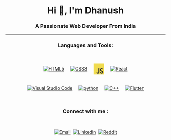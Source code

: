 <h1 align="center">Hi 👋, I'm Dhanush<br></h1>
<h3 align="center">A Passionate Web Developer From India</h3>
<hr>

  
<!--[![Typing SVG](https://readme-typing-svg.demolab.com?font=Fira+Code&weight=600&duration=3000&pause=1500&color=4BF70A&random=false&width=450&lines=A+Passionate+Web+Developer+From+India)](https://git.io/typing-svg)-->


<div align="center">

### Languages and Tools:

<br>

[<img align="center" alt="HTML5" width="34px" src="https://cdn-icons-png.flaticon.com/512/174/174854.png" />](https://html.com/) &nbsp; &nbsp;
[<img align="center" alt="CSS3" width="34px" src="https://upload.wikimedia.org/wikipedia/commons/thumb/6/62/CSS3_logo.svg/800px-CSS3_logo.svg.png" />](https://en.wikipedia.org/wiki/CSS) &nbsp; &nbsp;
[<img align="center" alt="JavaScript" width="34px" src="https://raw.githubusercontent.com/devicons/devicon/master/icons/javascript/javascript-original.svg"/>](https://javascript.com/) &nbsp; &nbsp;
[<img align="center" alt="React" width="34px" src="https://user-images.githubusercontent.com/25181517/183897015-94a058a6-b86e-4e42-a37f-bf92061753e5.png"/>](https://www.reactjs.org//) <br><br><br>
[<img align="center" alt="Visual Studio Code" width="34px" src="https://upload.wikimedia.org/wikipedia/commons/thumb/9/9a/Visual_Studio_Code_1.35_icon.svg/2048px-Visual_Studio_Code_1.35_icon.svg.png" />](https://code.visualstudio.com/download) &nbsp; &nbsp; 
[<img align="center" alt="python" width="34px" src="https://user-images.githubusercontent.com/25181517/183423507-c056a6f9-1ba8-4312-a350-19bcbc5a8697.png" />](https://www.python.org/) &nbsp; &nbsp;
[<img align="center" alt="C++" width="34px" src="https://upload.wikimedia.org/wikipedia/commons/thumb/1/18/ISO_C%2B%2B_Logo.svg/1822px-ISO_C%2B%2B_Logo.svg.png"/>](https://www.cplusplus.com/) &nbsp; &nbsp;
[<img align="center" alt="Flutter" width="34px" src="https://user-images.githubusercontent.com/25181517/186150365-da1eccce-6201-487c-8649-45e9e99435fd.png" />](https://flutter.dev/)

  </div>
<br>
<div align="center">
  
### Connect with me :
<br>
<p>
<a href="mailto:dhanu25032003@gmail.com"><img src="https://img.shields.io/badge/Email-%23FF0000?style=flat&logo=gmail&logoColor=%23FFFFFF" alt="Email"></a>&nbsp;
<a href="https://www.linkedin.com/in/dhanushraja-s-977a24237/"><img src="https://img.shields.io/badge/LinkedIn-%230077B5.svg?logo=linkedin&amp;logoColor=white" alt="LinkedIn"></a>&nbsp;
<a href="https://www.reddit.com/u/wise---talks/s/sAef3I1Nhc"><img src="https://img.shields.io/badge/Reddit-%23FF4500.svg?logo=Reddit&amp;logoColor=white" alt="Reddit"></a>


  

</p>

</div>

<!--<a href="https://www.hackerrank.com/profile/Dhanushraja0253"><img src="https://img.shields.io/badge/hackkerrank-00C060?logo=hackerrank&logoColor=010203" alt="Hackkerrank"></a> &nbsp;
<a href="https://www.codechef.com/users/srmcse_293"><img src="https://img.shields.io/badge/Codechef-FF6C22?logo=codechef" alt="Codechef"></a>
<a href="https://www.instagram.com/dhanushraja_25/"><img src="https://img.shields.io/badge/Instagram-%235652ca?logo=instagram&logoColor=%23FFFFFF" alt="Instagram" ></a> &nbsp;-->

